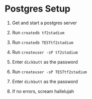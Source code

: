 Postgres Setup
=============

1. Get and start a postgres server

2. Run `createdb tf2stadium`

3. Run `createdb TESTtf2stadium`

4. Run `createuser -sP tf2stadium`

5. Enter `dickbutt` as the password

6. Run `createuser -sP TESTtf2stadium`

7. Enter `dickbutt` as the password

8. If no errors, scream hallelujah
